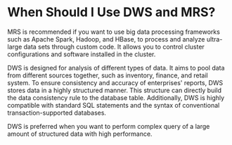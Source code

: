 # When Should I Use DWS and MRS?<a name="dws_03_0010"></a>

MRS is recommended if you want to use big data processing frameworks such as Apache Spark, Hadoop, and HBase, to process and analyze ultra-large data sets through custom code. It allows you to control cluster configurations and software installed in the cluster.

DWS is designed for analysis of different types of data. It aims to pool data from different sources together, such as inventory, finance, and retail system. To ensure consistency and accuracy of enterprises' reports, DWS stores data in a highly structured manner. This structure can directly build the data consistency rule to the database table. Additionally, DWS is highly compatible with standard SQL statements and the syntax of conventional transaction-supported databases.

DWS is preferred when you want to perform complex query of a large amount of structured data with high performance.

